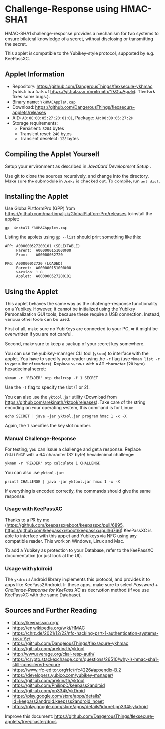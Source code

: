# Challenge-Response using HMAC-SHA1

HMAC-SHA1 challenge-response provides a mechanism for two systems to ensure bilateral knowledge of a secret, without disclosing or transmitting the secret.

This applet is compatible to the Yubikey-style protocol, supported by e.g. KeePassXC.

## Applet Information

- Repository: https://github.com/DangerousThings/flexsecure-ykhmac (which is a fork of https://github.com/arekinath/YkOtpApplet. The fork fixes some bugs.).
- Binary name: `YkHMACApplet.cap`
- Download: https://github.com/DangerousThings/flexsecure-applets/releases
- AID: `A0:00:00:05:27:20:01:01`, Package: `A0:00:00:05:27:20`
- Storage requirements:
  - Persistent: `3204` bytes
  - Transient reset: `240` bytes
  - Transient deselect: `128` bytes

## Compiling the Applet Yourself

Setup your environment as described in *JavaCard Development Setup* .

Use git to clone the sources recursively, and change into the directory. Make sure the submodule in `/sdks` is checked out. To compile, run `ant dist`.

## Installing the Applet

Use GlobalPlatformPro (GPP) from https://github.com/martinpaljak/GlobalPlatformPro/releases to install the applet:

```
gp -install YkHMACApplet.cap
```

Listing the applets using `gp --list` should print something like this:

```
APP: A000000527200101 (SELECTABLE)
     Parent:  A000000151000000
     From:    A00000052720

PKG: A00000052720 (LOADED)
     Parent:  A000000151000000
     Version: 1.0
     Applet:  A000000527200101
```

## Using the Applet

This applet behaves the same way as the challenge-response functionality on a Yubikey. However, it cannot be initialized using the Yubikey Personalization GUI tools, because these require a USB connection. Instead, various other tools can be used.

First of all, make sure no YubiKeys are connected to your PC, or it might be overwritten if you are not careful.

Second, make sure to keep a backup of your secret key somewhere.

You can use the yubikey-manager CLI tool (`ykman`) to interface with the applet. You have to specify your reader using the `-r` flag (use `ykman list -r` to get a list of readers). Replace `SECRET` with a 40 character (20 byte) hexadecimal secret:

```
ykman -r 'READER' otp chalresp -f 1 SECRET
```

Use the `-f` flag to specify the slot (1 or 2).

You can also use the `yktool.jar` utility (Download from https://github.com/arekinath/yktool/releases). Take care of the string encoding on your operating system, this command is for Linux:

```
echo SECRET | java -jar yktool.jar program hmac 1 -x -X
```

Again, the `1` specifies the key slot number.

### Manual Challenge-Response

For testing, you can issue a challenge and get a response. Replace `CHALLENGE` with a 64 character (32 byte) hexadecimal challenge:

```
ykman -r 'READER' otp calculate 1 CHALLENGE
```

You can also use `yktool.jar`:

```
printf CHALLENGE | java -jar yktool.jar hmac 1 -x -X
```

If everything is encoded correctly, the commands should give the same response.

### Usage with KeePassXC

Thanks to a PR by me (https://github.com/keepassxreboot/keepassxc/pull/6895, https://github.com/keepassxreboot/keepassxc/pull/6766) KeePassXC is able to interface with this applet and Yubikeys via NFC using any compatible reader. This work on Windows, Linux and Mac.

To add a Yubikey as protection to your Database, refer to the KeePassXC documentation (or just look at the UI).

### Usage with ykdroid

The `ykdroid` Android library implements this protocol, and provides it to apps like KeePass2Android. In these apps, make sure to select *Password + Challenge-Response for KeePass XC* as decryption method (if you use KeePassXC with the same Database).

## Sources and Further Reading

- https://keepassxc.org/
- https://en.wikipedia.org/wiki/HMAC
- https://chrz.de/2021/12/22/nfc-hacking-part-1-authentication-systems-security/
- https://github.com/DangerousThings/flexsecure-ykhmac
- https://github.com/arekinath/yktool
- http://www.average.org/chal-resp-auth/
- https://crypto.stackexchange.com/questions/26510/why-is-hmac-sha1-still-considered-secure
- https://www.rfc-editor.org/rfc/rfc4226#appendix-B.2
- https://developers.yubico.com/yubikey-manager/
- https://github.com/arekinath/yktool
- https://github.com/PhilippC/keepass2android
- https://github.com/pp3345/ykDroid
- https://play.google.com/store/apps/details?id=keepass2android.keepass2android_nonet
- https://play.google.com/store/apps/details?id=net.pp3345.ykdroid

Improve this document: https://github.com/DangerousThings/flexsecure-applets/tree/master/docs
